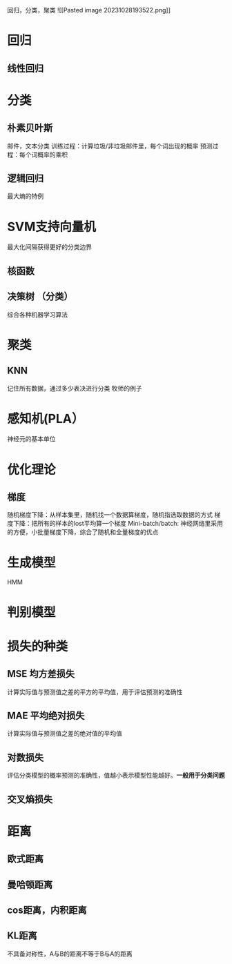 回归，分类，聚类
![[Pasted image 20231028193522.png]]

# 回归
## 线性回归


# 分类
## 朴素贝叶斯
邮件，文本分类
训练过程：计算垃圾/非垃圾邮件里，每个词出现的概率
预测过程：每个词概率的乘积

## 逻辑回归 

最大熵的特例

# SVM支持向量机 
最大化间隔获得更好的分类边界

## 核函数


## 决策树 （分类）
综合各种机器学习算法





# 聚类

## KNN 
记住所有数据，通过多少表决进行分类
牧师的例子



# 感知机(PLA）

神经元的基本单位

# 优化理论

## 梯度
随机梯度下降：从样本集里，随机找一个数据算梯度，随机指选取数据的方式
梯度下降：把所有的样本的lost平均算一个梯度
Mini-batch/batch: 神经网络里采用的方便，小批量梯度下降，综合了随机和全量梯度的优点


# 生成模型
HMM

# 判别模型


# 损失的种类
## MSE 均方差损失
计算实际值与预测值之差的平方的平均值，用于评估预测的准确性
## MAE 平均绝对损失
计算实际值与预测值之差的绝对值的平均值

## 对数损失
评估分类模型的概率预测的准确性，值越小表示模型性能越好。**一般用于分类问题**

## 交叉熵损失


# 距离
## 欧式距离
## 曼哈顿距离
## cos距离，内积距离
## KL距离
不具备对称性，A与B的距离不等于B与A的距离
